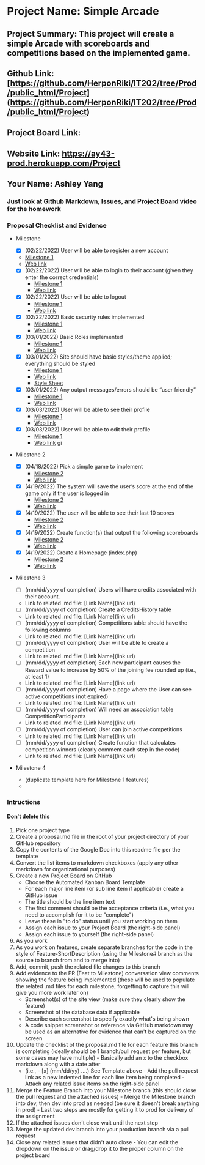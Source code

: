 # Project Name: Simple Arcade
## Project Summary:  This project will create a simple Arcade with scoreboards and competitions based on the implemented game.
## Github Link: [https://github.com/HerponRiki/IT202/tree/Prod/public_html/Project] (https://github.com/HerponRiki/IT202/tree/Prod/public_html/Project)
## Project Board Link: 
## Website Link: https://ay43-prod.herokuapp.com/Project
## Your Name: Ashley Yang

<!-- Line item / Feature template (use this for each bullet point) -- DO NOT DELETE THIS SECTION


- [ ] \(mm/dd/yyyy of completion) Feature Title (from the proposal bullet point, if it's a sub-point indent it properly)
  -  Link to related .md file: [Link Name](link url)

 End Line item / Feature Template -- DO NOT DELETE THIS SECTION --> 
 
 
### Just look at Github Markdown, Issues, and Project Board video for the homework
### Proposal Checklist and Evidence

- Milestone 
    - [x] \(02/22/2022) User will be able to register a new account
     - [Milestone 1](https://github.com/HerponRiki/IT202/blob/Milestone1/public_html/Project/milestone1.md)
     - [Web link](https://ay43-prod.herokuapp.com/Project/register.php)
    - [x] \(02/22/2022) User will be able to login to their account (given they enter the correct credentials)
      - [Milestone 1](https://github.com/HerponRiki/IT202/blob/Milestone1/public_html/Project/milestone1.md)  
      - [Web link](https://ay43-prod.herokuapp.com/Project/login.php)
    - [x] \(02/22/2022) User will be able to logout
      - [Milestone 1](https://github.com/HerponRiki/IT202/blob/Milestone1/public_html/Project/milestone1.md)  
      - [Web link](https://ay43-prod.herokuapp.com/Project/logout.php)
    - [x] \(02/22/2022) Basic security rules implemented
      - [Milestone 1](https://github.com/HerponRiki/IT202/blob/Milestone1/public_html/Project/milestone1.md)
      - [Web link](https://ay43-prod.herokuapp.com/Project/profile.php)  
    - [x] \(03/01/2022) Basic Roles implemented
      - [Milestone 1](https://github.com/HerponRiki/IT202/blob/Milestone1/public_html/Project/milestone1.md) 
      - [Web link](https://ay43-prod.herokuapp.com/Project/admin/admin/create_role.php) 
    - [x] \(03/01/2022) Site should have basic styles/theme applied; everything should be styled
      - [Milestone 1](https://github.com/HerponRiki/IT202/blob/Milestone1/public_html/Project/milestone1.md)  
      - [Web link](https://ay43-prod.herokuapp.com/Project/home.php)
      - [Style Sheet](https://ay43-prod.herokuapp.com/Project/style.css)
    - [x] \(03/01/2022) Any output messages/errors should be “user friendly”
      - [Milestone 1](https://github.com/HerponRiki/IT202/blob/Milestone1/public_html/Project/milestone1.md) 
      - [Web link](https://ay43-prod.herokuapp.com/Project/logout.php) 
    - [x] \(03/03/2022) User will be able to see their profile
      - [Milestone 1](https://github.com/HerponRiki/IT202/blob/Milestone1/public_html/Project/milestone1.md) 
      - [Web link](https://ay43-prod.herokuapp.com/Project/profile.php) 
    - [x] \(03/03/2022) User will be able to edit their profile
      - [Milestone 1](https://github.com/HerponRiki/IT202/blob/Milestone1/public_html/Project/milestone1.md) 
      - [Web link](https://ay43-prod.herokuapp.com/Project/profile.php) gi
  
- Milestone 2
  - [x] \(04/18/2022) Pick a simple game to implement
    - [Milestone 2](https://github.com/HerponRiki/IT202/blob/Milestone2/public_html/Project/milestone2.md)
    - [Web link](https://ay43-prod.herokuapp.com/Project/register.php)
  - [x] \(4/19/2022) The system will save the user’s score at the end of the game only if the user is logged in
    - [Milestone 2](https://github.com/HerponRiki/IT202/blob/Milestone2/public_html/Project/milestone2.md)
    - [Web link](https://ay43-prod.herokuapp.com/Project/register.php)
  - [x] \(4/19/2022) The user will be able to see their last 10 scores
    - [Milestone 2](https://github.com/HerponRiki/IT202/blob/Milestone2/public_html/Project/milestone2.md)
    - [Web link](https://ay43-prod.herokuapp.com/Project/profile.php)
  - [x] \(4/19/2022) Create function(s) that output the following scoreboards
    - [Milestone 2](https://github.com/HerponRiki/IT202/blob/Milestone2/public_html/Project/milestone2.md)
    - [Web link](https://ay43-prod.herokuapp.com/Project/home.php)
  - [x] \(4/19/2022) Create a Homepage (index.php)
    - [Milestone 2](https://github.com/HerponRiki/IT202/blob/Milestone2/public_html/Project/milestone2.md)
    - [Web link](https://ay43-prod.herokuapp.com/Project/home.php)

- Milestone 3
  - [ ] \(mm/dd/yyyy of completion) Users will have credits associated with their account.
  -  Link to related .md file: [Link Name](link url)
  - [ ] \(mm/dd/yyyy of completion) Create a CreditsHistory table
  -  Link to related .md file: [Link Name](link url)
  - [ ] \(mm/dd/yyyy of completion) Competitions table should have the following columns
  -  Link to related .md file: [Link Name](link url)
  - [ ] \(mm/dd/yyyy of completion) User will be able to create a competition
  -  Link to related .md file: [Link Name](link url)
  - [ ] \(mm/dd/yyyy of completion) Each new participant causes the Reward value to increase by 50% of the joining fee rounded up (i.e., at least 1)
  -  Link to related .md file: [Link Name](link url)
  - [ ] \(mm/dd/yyyy of completion) Have a page where the User can see active competitions (not expired)
  -  Link to related .md file: [Link Name](link url)
  - [ ] \(mm/dd/yyyy of completion) Will need an association table CompetitionParticipants
  -  Link to related .md file: [Link Name](link url)
  - [ ] \(mm/dd/yyyy of completion) User can join active competitions
  -  Link to related .md file: [Link Name](link url)
  - [ ] \(mm/dd/yyyy of completion) Create function that calculates competition winners (clearly comment each step in the code)
  -  Link to related .md file: [Link Name](link url)
  
- Milestone 4
  - (duplicate template here for Milestone 1 features)
  - 
### Intructions
#### Don't delete this
1. Pick one project type
2. Create a proposal.md file in the root of your project directory of your GitHub repository
3. Copy the contents of the Google Doc into this readme file per the template
4. Convert the list items to markdown checkboxes (apply any other markdown for organizational purposes)
5. Create a new Project Board on GitHub
   - Choose the Automated Kanban Board Template
   - For each major line item (or sub line item if applicable) create a GitHub issue
   - The title should be the line item text
   - The first comment should be the acceptance criteria (i.e., what you need to accomplish for it to be "complete")
   - Leave these in "to do" status until you start working on them
   - Assign each issue to your Project Board (the right-side panel)
   - Assign each issue to yourself (the right-side panel)
6. As you work
  1. As you work on features, create separate branches for the code in the style of Feature-ShortDescription (using the Milestone# branch as the source to branch from and to merge into)
  2. Add, commit, push the related file changes to this branch
  3. Add evidence to the PR (Feat to Milestone) conversation view comments showing the feature being implemented (these will be used to populate the related .md files for each milestone, forgetting to capture this will give you more work later on)
     - Screenshot(s) of the site view (make sure they clearly show the feature)
     - Screenshot of the database data if applicable
     - Describe each screenshot to specify exactly what's being shown
     - A code snippet screenshot or reference via GitHub markdown may be used as an alternative for evidence that can't be captured on the screen
  4. Update the checklist of the proposal.md file for each feature this branch is completing (ideally should be 1 branch/pull request per feature, but some cases may have multiple)
    - Basically add an x to the checkbox markdown along with a date after
      - (i.e.,   - [x] (mm/dd/yy) ....) See Template above
    - Add the pull request link as a new indented line for each line item being completed
    - Attach any related issue items on the right-side panel
  5. Merge the Feature Branch into your Milestone branch (this should close the pull request and the attached issues)
    - Merge the Milestone branch into dev, then dev into prod as needed (be sure it doesn't break anything in prod)
    - Last two steps are mostly for getting it to prod for delivery of the assignment 
  7. If the attached issues don't close wait until the next step
  8. Merge the updated dev branch into your production branch via a pull request
  9. Close any related issues that didn't auto close
    - You can edit the dropdown on the issue or drag/drop it to the proper column on the project board